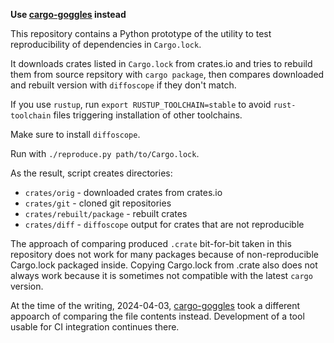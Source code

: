 **Use [cargo-goggles](https://github.com/M4SS-Code/cargo-goggles/) instead**

This repository contains a Python prototype
of the utility to test reproducibility of dependencies in `Cargo.lock`.

It downloads crates listed in `Cargo.lock` from crates.io
and tries to rebuild them from source repsitory with `cargo package`,
then compares downloaded and rebuilt version with `diffoscope` if they don't match.

If you use `rustup`, run `export RUSTUP_TOOLCHAIN=stable`
to avoid `rust-toolchain` files triggering installation of other toolchains.

Make sure to install `diffoscope`.

Run with `./reproduce.py path/to/Cargo.lock`.

As the result, script creates directories:
- `crates/orig` - downloaded crates from crates.io
- `crates/git` - cloned git repositories
- `crates/rebuilt/package` - rebuilt crates
- `crates/diff` - `diffoscope` output for crates that are not reproducible

The approach of comparing produced `.crate` bit-for-bit
taken in this repository does not work for many packages
because of non-reproducible Cargo.lock packaged inside.
Copying Cargo.lock from .crate also does not always work
because it is sometimes not compatible with the latest `cargo`
version.

At the time of the writing, 2024-04-03,
[cargo-goggles](https://github.com/M4SS-Code/cargo-goggles/)
took a different appoarch of comparing the file contents instead.
Development of a tool usable for CI integration continues there.
